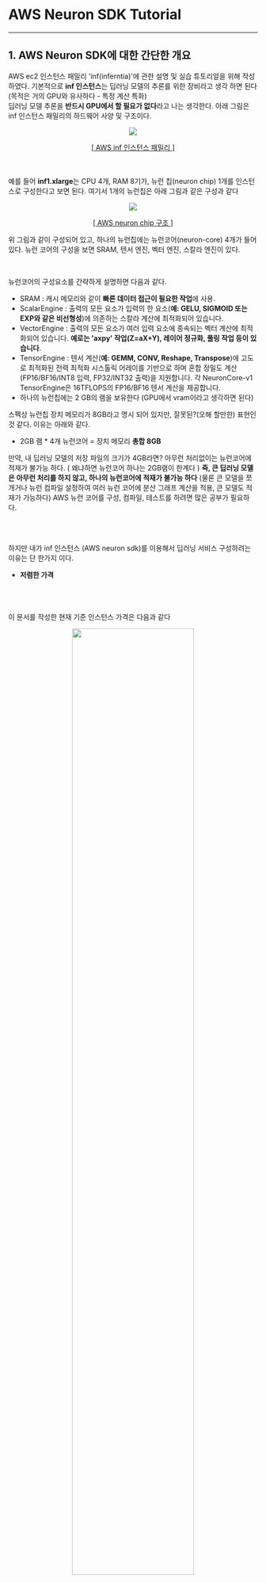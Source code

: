 # AWS Neuron SDK Tutorial

----------------
## 1. AWS Neuron SDK에 대한 간단한 개요


AWS ec2 인스턴스 패밀리 'inf(inferntia)'에 관한 설명 및 실습 튜토리얼을 위해 작성하였다. 기본적으로 **inf 인스턴스**는 딥러닝 모델의 추론를 위한 장비라고 생각 하면 된다 (목적은 거의 GPU와 유사하다 - 특정 계산 특화)  
딥러닝 모델 추론을 **반드시 GPU에서 할 필요가 없다**라고 나는 생각한다. 아래 그림은 inf 인스턴스 패밀리의 하드웨어 사양 및 구조이다.

<p align="center">
  <img src="ETC/image/inf_ec2_family.png">
</p>
<p align="center"><a href="https://awsdocs-neuron.readthedocs-hosted.com/en/latest/general/arch/neuron-hardware/inf1-arch.html#aws-inf1-arch"> [ AWS inf 인스턴스 패밀리 ] </a> </p>

<br><br>
예를 들어 **inf1.xlarge**는 CPU 4개, RAM 8기가, 뉴런 칩(neuron chip) 1개를 인스턴스로 구성한다고 보면 된다.
여기서 1개의 뉴런칩은 아래 그림과 같은 구성과 같다
<p align="center">
  <img src="ETC/image/neuron-chip.png">
</p>
<p align="center"><a href="https://awsdocs-neuron.readthedocs-hosted.com/en/latest/general/arch/neuron-hardware/inferentia.html#inferentia-arch"> [ AWS neuron chip 구조 ] </a> </p>

위 그림과 같이 구성되어 있고, 하나의 뉴런칩에는 뉴런코어(neuron-core) 4개가 들어 있다.
뉴런 코어의 구성을 보면 SRAM, 텐서 엔진, 벡터 엔진, 스칼라 엔진이 있다.  


<br>

뉴런코어의 구성요소를 간략하게 설명하면 다음과 같다.
 - SRAM : 캐시 메모리와 같이 **빠른 데이터 접근이 필요한 작업**에 사용.
 - ScalarEngine : 출력의 모든 요소가 입력의 한 요소(**예: GELU, SIGMOID 또는 EXP와 같은 비선형성**)에 의존하는 스칼라 계산에 최적화되어 있습니다.
 - VectorEngine :  출력의 모든 요소가 여러 입력 요소에 종속되는 벡터 계산에 최적화되어 있습니다. **예로는 'axpy' 작업(Z=aX+Y), 레이어 정규화, 풀링 작업 등이 있습니다**.
 - TensorEngine : 텐서 계산(**예: GEMM, CONV, Reshape, Transpose**)에 고도로 최적화된 전력 최적화 시스톨릭 어레이를 기반으로 하며 혼합 정밀도 계산(FP16/BF16/INT8 입력, FP32/INT32 출력)을 지원합니다. 각 NeuronCore-v1 TensorEngine은 16TFLOPS의 FP16/BF16 텐서 계산을 제공합니다.
- 하나의 뉴런칩에는 2 GB의 램을 보유한다 (GPU에서 vram이라고 생각하면 된다)  
 

스펙상 뉴런칩 장치 메모리가 8GB라고 명시 되어 있지만, 잘못된?(오해 할만한) 표현인것 같다. 이유는 아래와 같다.
- 2GB 램 * 4개 뉴런코어 = 장치 메모리 **총합 8GB**  


만약, 내 딥러닝 모델의 저장 파일의 크기가 4GB라면? 아무런 처리없이는 뉴런코어에 적재가 불가능 하다. ( 왜냐하면 뉴런코어 하나는 2GB램이 한계다 )
**즉, 큰 딥러닝 모델은 아무런 처리를 하지 않고, 하나의 뉴런코어에 적재가 불가능 하다** (물론 큰 모델을 쪼개거나 뉴런 컴파일 설정하여 여러 뉴런 코어에 분산 그래프 계산을 적용, 큰 모델도 적재가 가능하다) AWS 뉴런 코어를 구성, 컴파일, 테스트를 하려면 많은 공부가 필요하다.  

<br><br>

하지만 내가 inf 인스턴스 (AWS neuron sdk)를 이용해서 딥러닝 서비스 구성하려는 이유는 단 한가지 이다.
- **저렴한 가격**  

<br><br><br>
이 문서를 작성한 현재 기준 인스턴스 가격은 다음과 같다

<p align="center">
  <img src="ETC/image/%EC%84%9C%EC%9A%B8g4dn%EA%B0%80%EA%B2%A9.png" width="70%" height="70%">
  <img src="ETC/image/%EC%84%9C%EC%9A%B8inf1%EA%B0%80%EA%B2%A9.png" width="70%" height="70%">
</p>
<p align="center"> [ AWS 서울리젼 인스턴스 가격표, 2023.03.28 - 기준] </p>

|인스턴스 타입|시간당 요금|한달 유지 요금|
|------|---|---|
|g4dn.xlarge|839.01원|604087.2원|
|inf1.xlarge|364.39원|262360.8원|
(현재)환율 1달러 = 1296.77원  

한달동안 딥러닝 모델을 서비스 한다면, GPU기반으로 서비스 했을때는 최소 **60만원**, 뉴런 코어로 했을때는 최소 **26만원**이 소요된다.
그런데 뉴런 칩에는 뉴런코어 4개가 탑재 되는데, inf.xlarge 인스턴스를 사용하면 GPU 4개를 사용하는 효과라고 나는 생각한다. 뉴런 코어 4개에 각기 다른 모델을 적재하여 서비스를 할 수 있다. 저렴해진 가격 덕분에, 구성할 수 있는 시스템에 대해 많은 선택지가 열리게 된다. 

<br>

물론 하나의 GPU(뉴런코어)에도 VRAM(SRAM)이 허락하는한, 여러 딥러닝 모델을 적재할 수 있다. 하나의 GPU에 A,B,C,D모델이 적제 되어 있다고 가정해보자. 물론 구성&환경에 따라 다르겠지만 이런 환경에서 나는 2가지 문제가 있다고 본다.  

1. 서비스(모델 또는 소스코드) 관리가 어렵다
2. 서비스에서 특정 모델 과부하시 다른 모델에도 영향을 준다. 또한 특정 모델을 스케일링 할 수 없다 (통째로 스케일링 된다) 

<br>  

1번은 그냥 통상적으로 생각하는 **통합관리 어려움**이라고 생각 하면 된다.
2번에 문제에 대한 **예시는 아래과 같다.**  
특정 시간 A라는 모델이 과부하가 걸렸다고 가정해보자. A모델 서비스 때문에 다른 B,C,D 모델 서비스도 불안정하게 된다(추론 속도, 에러 등). 또한 이러한 환경구성을 스케일링 하려면 번거롭게 소스코드를 분리하거나, 통째로 복사하여 장비를 추가해야된다. 나는 이러한 문제점들을 해결하기 위해 inf1 인스턴스를 활용하여 MSA(MicroService Architecture)를 구성하였다.  

물론 뉴런 코어 하나가 g4dn의 T4(GPU)만큼 비록 성능을 보여주지 않지만, 클라우드로 서비스를 운영할 때 **유지비**를 생각해 본다면 합리적인 선택이 아닐까 생각한다. 나는 **클라우드를 이용하여 딥러닝 서비스 하는 회사**라면 '반드시 이 기술을 써야한다' 라고 생각한다.


참조
- https://aws.amazon.com/ko/machine-learning/neuron/
- https://awsdocs-neuron.readthedocs-hosted.com/en/latest/


-------------------------
## 2. AWS Neuron SDK 설치 및 설정

### 준비 사항 : AWS 계정


- AWS 뉴런 SDK를 사용하기 위해 환경 설정부터 진행하도록 하겠다. 먼저 다음과 같이 콘솔 검색에 'ec2'를 치고 ec2서비스에 접속한다. **(오른쪽 상단에 AWS지역은 '오하이오'로 하자. 다른 지역보다 싸다)**

![Alt text](ETC/image/ec2%EC%84%A4%EC%A0%951.png)

<br><br><br>  

### 1) ssh 키 생성  
인스턴스를 생성하고 ssh 접속하기 위해서는 리전별 키를 생성 해줘야 한다. 절차는 다음과 같다
좌측 하단의 메뉴에서 '네트워크 및 보안' > '키 페어' 메뉴를 누르고, 우측 상단의 주황색으로 표시된 **키 페어 생성**을 클릭한다  


![Alt text](ETC/image/ssh%ED%82%A4%EC%83%9D%EC%84%B11.png)
<br><br><br>

다음과 같이 생성 창이 뜨고, 키페어 이름만 적고 **키페어 생성**을 누른다.   
![Alt text](ETC/image/ssh%ED%82%A4%EC%83%9D%EC%84%B12.png)
<br><br><br>  

생성을 누르면 키페어이름.pem 이라는 파일을 로컬 컴퓨터에 다운 받는다.  
키페어 생성이 완료되고, 키가 등록된 모습은 다음과 같다
![Alt text](ETC/image/ssh%ED%82%A4%EC%83%9D%EC%84%B14.png)
<br><br><br>  <br><br><br>  

### 2) AWS EC2 인스턴스 생성

먼저, 실험 하고 싶은 환경에 인스턴스를 생성 한다.

[inf ( AWS neuron ) 인스턴스 생성하는 법](env_file/env_inf1/README.md)


[GPU 인스턴스 생성하는 법](env_file/env_g4dn/README.md)
<br><br><br>  

ec2 인스턴스가 생성 되었다면, Public IP로 접속 할 수 있다.  (아래 그림에서는 52.14.167.251)

![Alt text](ETC/image/ec2%EC%A0%95%EB%B3%B4.png)


<br><br><br>  

ssh 접속은, 생성한 키파일을 이용해서 접속하며, shell 명령어는 다음과 같다

```
ssh -i 키파일경로 접속유저@공인아이피주소
```

``` 
 ## 예시 그림 기준

 ssh -i "test.pem" ubuntu@52.14.167.251

 ## 또는

 ssh -i "test.pem" ubuntu@ec2-52-14-167-251.us-east-2.compute.amazonaws.com
```

![Alt text](ETC/image/ssh%EC%A0%91%EC%86%8D1.png)

<br><br><br>  <br><br><br>  
### 3)  AWS neuron sdk 및 GPU 환경 설정

ec2에 ssh로 접속 하였으면, 실험하고자 하는 인스턴스 종류 따라 다음과 같이 장비 드라이버, python 등을 설치 할 수 있다. 
<br><br><br>  
- inf ( AWS neuron ) 환경 셋팅 
```
git clone https://github.com/kwon-jaehong/aws-neuron-sdk.git
cd ./aws-neuron-sdk
sudo su
source ./env_file/env_inf1/setup.sh
```

<br><br>
- GPU 인스턴스 환경 셋팅
```
git clone https://github.com/kwon-jaehong/aws-neuron-sdk.git
cd ./aws-neuron-sdk
sudo su
source ./env_file/env_g4dn/setup.sh
```

참고:
aws neuron 설치파일 공식 문서

-------------------------------
## 3.  AWS Neuron SDK Tutorial

GPU 환경에서 실험은, 각자 알아서 진행하고 지금부터는 AWS neuron SDK 관련만 진행 한다  

**(선택 사항) 왠만하면 python venv를 생성해서 패키지를 설치하는 것이 심신에 좋을것이다**
```
python -m venv ./env
source ./env/bin/activate
```

먼저, AWS Neuron SDK를 사용하기 위해 필요한 파이썬 패키지를 설치한다  
```
## aws pip 레포 설정
pip config set global.extra-index-url "https://pip.repos.neuron.amazonaws.com"
## aws neuron, 컴파일러 패키지 설치
pip install "torch-neuron==1.12.1.2.5.8.0" "neuron-cc[tensorflow]" "protobuf==3.20.1" torchvision GoogleDriveDownloader transformers==4.21.3"
```






참고:  

- AWS 뉴런 sdk 샘플 페이지  

- https://towardsdatascience.com/a-complete-guide-to-ai-accelerators-for-deep-learning-inference-gpus-aws-inferentia-and-amazon-7a5d6804ef1c


---------------------------

###  코드 리뷰 X 요건 자료 따로 만들자, -> 회사용 소스임
## 애들 소스 정리,구간별 나눠야함

https://www.itworld.co.kr/news/229459
---------------------------




```
python as pt
```










--------------------------


